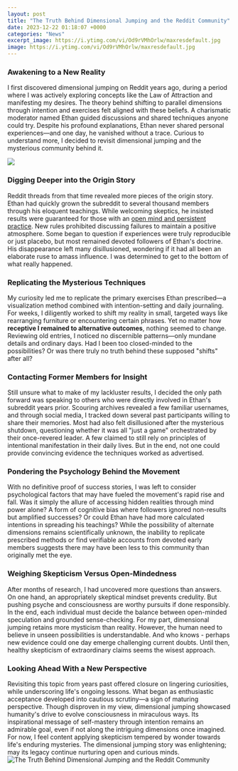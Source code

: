 ```yaml
---
layout: post
title: "The Truth Behind Dimensional Jumping and the Reddit Community"
date: 2023-12-22 01:18:07 +0000
categories: "News"
excerpt_image: https://i.ytimg.com/vi/Od9rVMhOrlw/maxresdefault.jpg
image: https://i.ytimg.com/vi/Od9rVMhOrlw/maxresdefault.jpg
---
```


### Awakening to a New Reality 
I first discovered dimensional jumping on Reddit years ago, during a period where I was actively exploring concepts like the Law of Attraction and manifesting my desires. The theory behind shifting to parallel dimensions through intention and exercises felt aligned with these beliefs. A charismatic moderator named Ethan guided discussions and shared techniques anyone could try. Despite his profound explanations, Ethan never shared personal experiences—and one day, he vanished without a trace. Curious to understand more, I decided to revisit dimensional jumping and the mysterious community behind it.

![](https://sirenmanipulation.com/wp-content/uploads/2022/03/Dimensional-jumping-super-power-1.png)
### Digging Deeper into the Origin Story
Reddit threads from that time revealed more pieces of the origin story. Ethan had quickly grown the subreddit to several thousand members through his eloquent teachings. While welcoming skeptics, he insisted results were guaranteed for those with an [open mind and persistent practice](https://yt.io.vn/collection/alamillo). New rules prohibited discussing failures to maintain a positive atmosphere. Some began to question if experiences were truly reproducible or just placebo, but most remained devoted followers of Ethan's doctrine. His disappearance left many disillusioned, wondering if it had all been an elaborate ruse to amass influence. I was determined to get to the bottom of what really happened. 
### Replicating the Mysterious Techniques
My curiosity led me to replicate the primary exercises Ethan prescribed—a visualization method combined with intention-setting and daily journaling. For weeks, I diligently worked to shift my reality in small, targeted ways like rearranging furniture or encountering certain phrases. Yet no matter how **receptive I remained to alternative outcomes**, nothing seemed to change. Reviewing old entries, I noticed no discernible patterns—only mundane details and ordinary days. Had I been too closed-minded to the possibilities? Or was there truly no truth behind these supposed "shifts" after all?
### Contacting Former Members for Insight  
Still unsure what to make of my lackluster results, I decided the only path forward was speaking to others who were directly involved in Ethan's subreddit years prior. Scouring archives revealed a few familiar usernames, and through social media, I tracked down several past participants willing to share their memories. Most had also felt disillusioned after the mysterious shutdown, questioning whether it was all "just a game" orchestrated by their once-revered leader. A few claimed to still rely on principles of intentional manifestation in their daily lives. But in the end, not one could provide convincing evidence the techniques worked as advertised.
### Pondering the Psychology Behind the Movement
With no definitive proof of success stories, I was left to consider psychological factors that may have fueled the movement's rapid rise and fall. Was it simply the allure of accessing hidden realities through mind power alone? A form of cognitive bias where followers ignored non-results but amplified successes? Or could Ethan have had more calculated intentions in spreading his teachings? While the possibility of alternate dimensions remains scientifically unknown, the inability to replicate prescribed methods or find verifiable accounts from devoted early members suggests there may have been less to this community than originally met the eye. 
### Weighing Skepticism Versus Open-Mindedness
After months of research, I had uncovered more questions than answers. On one hand, an appropriately skeptical mindset prevents credulity. But pushing psyche and consciousness are worthy pursuits if done responsibly. In the end, each individual must decide the balance between open-minded speculation and grounded sense-checking. For my part, dimensional jumping retains more mysticism than reality. However, the human need to believe in unseen possibilities is understandable. And who knows - perhaps new evidence could one day emerge challenging current doubts. Until then, healthy skepticism of extraordinary claims seems the wisest approach.
### Looking Ahead With a New Perspective
Revisiting this topic from years past offered closure on lingering curiosities, while underscoring life's ongoing lessons. What began as enthusiastic acceptance developed into cautious scrutiny—a sign of maturing perspective. Though disproven in my view, dimensional jumping showcased humanity's drive to evolve consciousness in miraculous ways. Its inspirational message of self-mastery through intention remains an admirable goal, even if not along the intriguing dimensions once imagined. For now, I feel content applying skepticism tempered by wonder towards life's enduring mysteries. The dimensional jumping story was enlightening; may its legacy continue nurturing open and curious minds.
![The Truth Behind Dimensional Jumping and the Reddit Community](https://i.ytimg.com/vi/Od9rVMhOrlw/maxresdefault.jpg)